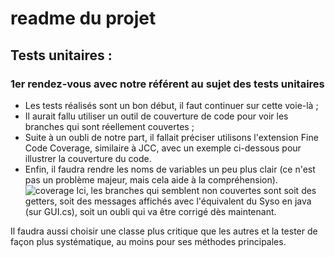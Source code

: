 # readme du projet

## Tests unitaires :
### 1er rendez-vous avec notre référent au sujet des tests unitaires
- Les tests réalisés sont un bon début, il faut continuer sur cette voie-là ;
- Il aurait fallu utiliser un outil de couverture de code pour voir les branches qui sont réellement couvertes ;
 - Suite à un oubli de notre part, il fallait préciser utilisons l'extension Fine Code Coverage, similaire à JCC, avec un exemple ci-dessous pour illustrer la couverture du code.
- Enfin, il faudra rendre les noms de variables un peu plus clair (ce n'est pas un problème majeur, mais cela aide à la compréhension).
![coverage](https://github.com/RedScipio/Turn-base-game-PJS5/assets/73909294/1e9f3a71-4604-46be-9fab-3cef2f02b833)
Ici, les branches qui semblent non couvertes sont soit des getters, soit des messages affichés avec l'équivalent du Syso en java (sur GUI.cs), soit un oubli qui va être corrigé dès maintenant.

Il faudra aussi choisir une classe plus critique que les autres et la tester de façon plus systématique, au moins pour ses méthodes principales.
